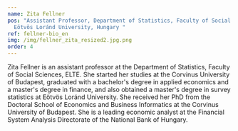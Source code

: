 ```yaml
---
name: Zita Fellner
pos: "Assistant Professor, Department of Statistics, Faculty of Social Sciences,
  Eötvös Loránd University, Hungary "
ref: fellner-bio_en
img: /img/fellner_zita_resized2.jpg.png
order: 4
---
```


Zita Fellner is an assistant professor at the Department of Statistics, Faculty of Social Sciences, ELTE. She started her studies at the Corvinus University of Budapest, graduated with a bachelor's degree in applied economics and a master's degree in finance, and also obtained a master's degree in survey statistics at Eötvös Loránd University. She received her PhD from the Doctoral School of Economics and Business Informatics at the Corvinus University of Budapest. She is a leading economic analyst at the Financial System Analysis Directorate of the National Bank of Hungary.
